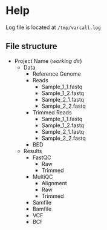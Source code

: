 # **Help**

Log file is located at `
/tmp/varcall.log
`

## File structure

- Project Name (*working dir*)
    - Data
         - Reference Genome
         - Reads
            - Sample_1_1.fastq
            - Sample_1_2.fastq
            - Sample_2_1.fastq
            - Sample_2_2.fastq
        - Trimmed Reads
            - Sample_1_1.fastq
            - Sample_1_2.fastq
            - Sample_2_1.fastq
            - Sample_2_2.fastq
        - BED
    - Results
        - FastQC
            - Raw
            - Trimmed
        - MultiQC
            - Alignment
            - Raw
            - Trimmed
        - Samfile
        - Bamfile
        - VCF
        - BCf
